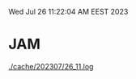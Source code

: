 Wed Jul 26 11:22:04 AM EEST 2023
# JAM
<a href='./cache/202307/26_11.log'>./cache/202307/26_11.log</a>
